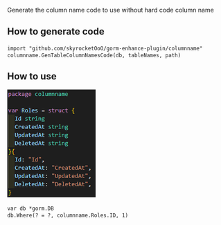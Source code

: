 Generate the column name code to use without hard code column name

## How to generate code
```
import "github.com/skyrocketOoO/gorm-enhance-plugin/columnname"
columnname.GenTableColumnNamesCode(db, tableNames, path)
```

## How to use
![alt text](image.png)
```
var db *gorm.DB
db.Where(? = ?, columnname.Roles.ID, 1)
```
